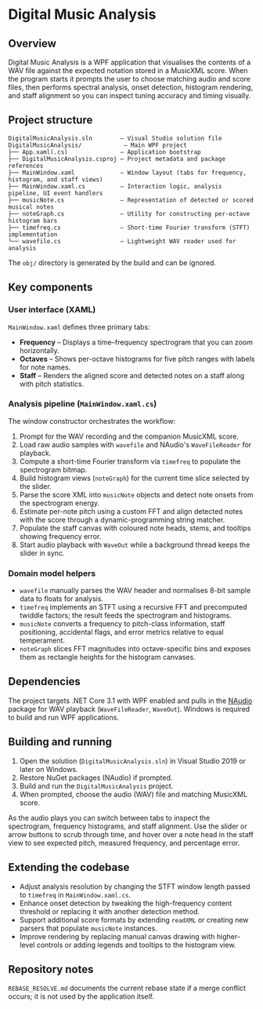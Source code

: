 # Digital Music Analysis

## Overview
Digital Music Analysis is a WPF application that visualises the contents of a WAV file against the expected notation stored in a MusicXML score. When the program starts it prompts the user to choose matching audio and score files, then performs spectral analysis, onset detection, histogram rendering, and staff alignment so you can inspect tuning accuracy and timing visually.

## Project structure
```
DigitalMusicAnalysis.sln        – Visual Studio solution file
DigitalMusicAnalysis/            – Main WPF project
├── App.xaml(.cs)               – Application bootstrap
├── DigitalMusicAnalysis.csproj – Project metadata and package references
├── MainWindow.xaml             – Window layout (tabs for frequency, histogram, and staff views)
├── MainWindow.xaml.cs          – Interaction logic, analysis pipeline, UI event handlers
├── musicNote.cs                – Representation of detected or scored musical notes
├── noteGraph.cs                – Utility for constructing per-octave histogram bars
├── timefreq.cs                 – Short-time Fourier transform (STFT) implementation
└── wavefile.cs                 – Lightweight WAV reader used for analysis
```

The `obj/` directory is generated by the build and can be ignored.

## Key components
### User interface (XAML)
`MainWindow.xaml` defines three primary tabs:
* **Frequency** – Displays a time–frequency spectrogram that you can zoom horizontally.
* **Octaves** – Shows per-octave histograms for five pitch ranges with labels for note names.
* **Staff** – Renders the aligned score and detected notes on a staff along with pitch statistics.

### Analysis pipeline (`MainWindow.xaml.cs`)
The window constructor orchestrates the workflow:
1. Prompt for the WAV recording and the companion MusicXML score.
2. Load raw audio samples with `wavefile` and NAudio's `WaveFileReader` for playback.
3. Compute a short-time Fourier transform via `timefreq` to populate the spectrogram bitmap.
4. Build histogram views (`noteGraph`) for the current time slice selected by the slider.
5. Parse the score XML into `musicNote` objects and detect note onsets from the spectrogram energy.
6. Estimate per-note pitch using a custom FFT and align detected notes with the score through a dynamic-programming string matcher.
7. Populate the staff canvas with coloured note heads, stems, and tooltips showing frequency error.
8. Start audio playback with `WaveOut` while a background thread keeps the slider in sync.

### Domain model helpers
* `wavefile` manually parses the WAV header and normalises 8-bit sample data to floats for analysis.
* `timefreq` implements an STFT using a recursive FFT and precomputed twiddle factors; the result feeds the spectrogram and histograms.
* `musicNote` converts a frequency to pitch-class information, staff positioning, accidental flags, and error metrics relative to equal temperament.
* `noteGraph` slices FFT magnitudes into octave-specific bins and exposes them as rectangle heights for the histogram canvases.

## Dependencies
The project targets .NET Core 3.1 with WPF enabled and pulls in the [NAudio](https://github.com/naudio/NAudio) package for WAV playback (`WaveFileReader`, `WaveOut`). Windows is required to build and run WPF applications.

## Building and running
1. Open the solution (`DigitalMusicAnalysis.sln`) in Visual Studio 2019 or later on Windows.
2. Restore NuGet packages (NAudio) if prompted.
3. Build and run the `DigitalMusicAnalysis` project.
4. When prompted, choose the audio (WAV) file and matching MusicXML score.

As the audio plays you can switch between tabs to inspect the spectrogram, frequency histograms, and staff alignment. Use the slider or arrow buttons to scrub through time, and hover over a note head in the staff view to see expected pitch, measured frequency, and percentage error.

## Extending the codebase
* Adjust analysis resolution by changing the STFT window length passed to `timefreq` in `MainWindow.xaml.cs`.
* Enhance onset detection by tweaking the high-frequency content threshold or replacing it with another detection method.
* Support additional score formats by extending `readXML` or creating new parsers that populate `musicNote` instances.
* Improve rendering by replacing manual canvas drawing with higher-level controls or adding legends and tooltips to the histogram view.

## Repository notes
`REBASE_RESOLVE.md` documents the current rebase state if a merge conflict occurs; it is not used by the application itself.
